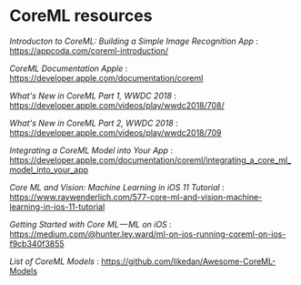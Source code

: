 # CoreML resources

*Introducton to CoreML: Building a Simple Image Recognition App* : https://appcoda.com/coreml-introduction/

*CoreML Documentation Apple* : https://developer.apple.com/documentation/coreml

*What's New in CoreML Part 1, WWDC 2018* : https://developer.apple.com/videos/play/wwdc2018/708/

*What's New in CoreML Part 2, WWDC 2018* : https://developer.apple.com/videos/play/wwdc2018/709

*Integrating a CoreML Model into Your App* : https://developer.apple.com/documentation/coreml/integrating_a_core_ml_model_into_your_app

*Core ML and Vision: Machine Learning in iOS 11 Tutorial* : https://www.raywenderlich.com/577-core-ml-and-vision-machine-learning-in-ios-11-tutorial

*Getting Started with Core ML — ML on iOS* : https://medium.com/@hunter.ley.ward/ml-on-ios-running-coreml-on-ios-f9cb340f3855

*List of CoreML Models* : https://github.com/likedan/Awesome-CoreML-Models